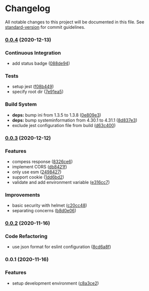 # Changelog

All notable changes to this project will be documented in this file. See [standard-version](https://github.com/conventional-changelog/standard-version) for commit guidelines.

### [0.0.4](https://github.com/shrujalshah28/node-typescript-fastify/compare/v0.0.3...v0.0.4) (2020-12-13)


### Continuous Integration

* add status badge ([088de94](https://github.com/shrujalshah28/node-typescript-fastify/commit/088de94f401287b3ebe39a36b23504a0581c75fa))


### Tests

* setup jest ([f08b449](https://github.com/shrujalshah28/node-typescript-fastify/commit/f08b4496c34bcb73a50b68ef6b411a0a4dfd155b))
* specify root dir ([7e91ea5](https://github.com/shrujalshah28/node-typescript-fastify/commit/7e91ea522452f024f758f115aa8b473a35c43f64))


### Build System

* **deps:** bump ini from 1.3.5 to 1.3.8 ([0e809e3](https://github.com/shrujalshah28/node-typescript-fastify/commit/0e809e3716159f2d419bf2962b3ecb2c53931fad))
* **deps:** bump systeminformation from 4.30.1 to 4.31.1 ([8d837e3](https://github.com/shrujalshah28/node-typescript-fastify/commit/8d837e3a77ded6e989989c18c3b2073afb2220a3))
* exclude jest configuration file from build ([d63c400](https://github.com/shrujalshah28/node-typescript-fastify/commit/d63c400962a509ab2e8deb481c2cba36deb0735e))

### [0.0.3](https://github.com/shrujalshah28/node-typescript-fastify/compare/v0.0.2...v0.0.3) (2020-12-12)


### Features

* compess response ([8326ce6](https://github.com/shrujalshah28/node-typescript-fastify/commit/8326ce65ad371730818870bbdd2e206eef6789b2))
* implement CORS ([db8421f](https://github.com/shrujalshah28/node-typescript-fastify/commit/db8421f8a24d538bdedb0fb4f9b82212017b1781))
* only use esm ([2498427](https://github.com/shrujalshah28/node-typescript-fastify/commit/24984275acc0029df2df92024e575314255a434e))
* support cookie ([1dd6bd2](https://github.com/shrujalshah28/node-typescript-fastify/commit/1dd6bd222bd4298ed995777d2e5a8f07455ab9c4))
* validate and add environment variable ([e316cc7](https://github.com/shrujalshah28/node-typescript-fastify/commit/e316cc71c59d58aa68519e7859858965e6703cc5))


### Improvements

* basic security with helmet ([c20cc48](https://github.com/shrujalshah28/node-typescript-fastify/commit/c20cc48fe4b2f1d05ab6b4315182a30a6b3b824e))
* separating concerns ([b8d0e06](https://github.com/shrujalshah28/node-typescript-fastify/commit/b8d0e062b633e2a31923818028581d22aa6d5de0))

### [0.0.2](https://github.com/shrujalshah28/node-typescript-fastify/compare/v0.0.1...v0.0.2) (2020-11-16)


### Code Refactoring

* use json format for eslint configuration ([8cd6a8f](https://github.com/shrujalshah28/node-typescript-fastify/commit/8cd6a8f6cef00a7eecb5f67a53b3fca755c2e72b))

### 0.0.1 (2020-11-16)


### Features

* setup development environment ([c8a3ce2](https://github.com/shrujalshah28/node-typescript-fastify/commit/c8a3ce22864612c5cd49c21741c2df2d3df1bf31))
